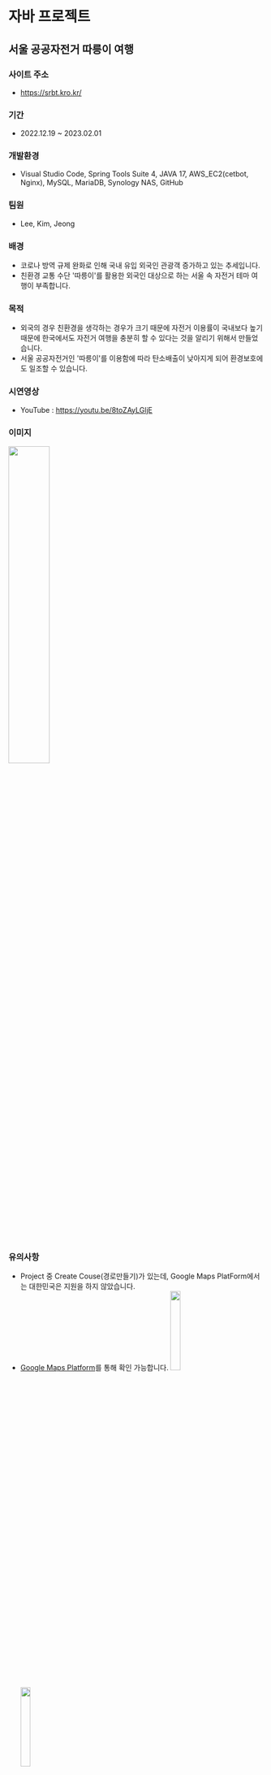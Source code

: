 # 자바 프로젝트
## 서울 공공자전거 따릉이 여행
### 사이트 주소
- <https://srbt.kro.kr/>
### 기간
- 2022.12.19 ~ 2023.02.01
### 개발환경
- Visual Studio Code, Spring Tools Suite 4, JAVA 17, AWS_EC2(cetbot, Nginx), MySQL, MariaDB, Synology NAS, GitHub
### 팀원
- Lee, Kim, Jeong
### 배경
- 코로나 방역 규제 완화로 인해 국내 유입 외국인 관광객 증가하고 있는 추세입니다.
- 친환경 교통 수단 '따릉이'를 활용한 외국인 대상으로 하는 서울 속 자전거 테마 여행이 부족합니다.
### 목적
- 외국의 경우 친환경을 생각하는 경우가 크기 때문에 자전거 이용률이 국내보다 높기 때문에 한국에서도 자전거 여행을 충분히 할 수 있다는 것을 알리기 위해서 만들었습니다.
- 서울 공공자전거인 '따릉이'를 이용함에 따라 탄소배출이 낮아지게 되어 환경보호에도 일조할 수 있습니다.
### 시연영상
- YouTube : <https://youtu.be/8toZAyLGljE>
### 이미지
<img width="40%" src="https://user-images.githubusercontent.com/115764982/215979798-1128578a-b711-4219-88f2-1214b2358bcc.png">

### 유의사항
- Project 중 Create Couse(경로만들기)가 있는데, Google Maps PlatForm에서는 대한민국은 지원을 하지 않았습니다.
- [Google Maps Platform](https://developers.google.com/maps/coverage?hl=ko)를 통해 확인 가능합니다.
<img width="20%" src="https://user-images.githubusercontent.com/115764982/215982734-2fcfbc70-882f-41a8-9b8e-c1af932d2c5a.png"><img width="20%" src="https://user-images.githubusercontent.com/115764982/215982899-69e1ab34-fb52-49c5-8763-e793f08fdbcd.png">